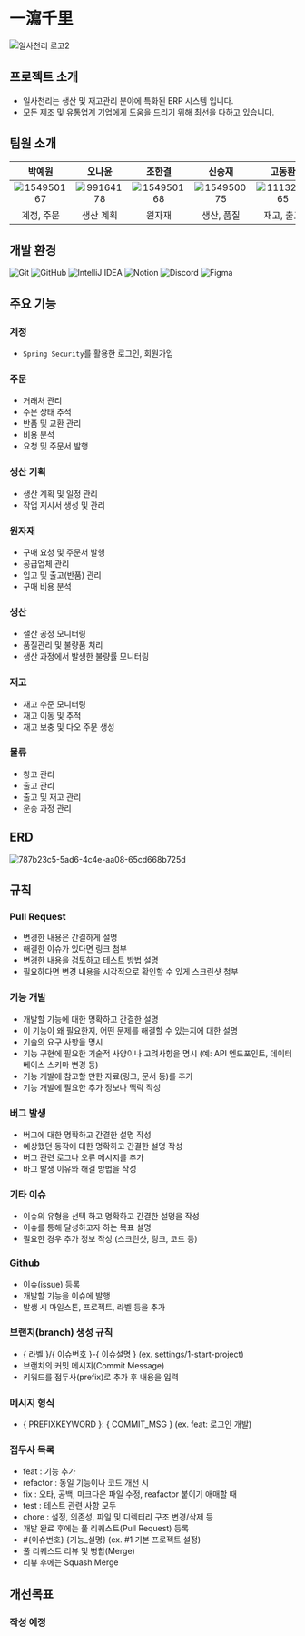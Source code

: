 # 一瀉千里

![일사천리 로고2](https://github.com/HMDandelion/project1-4-1000-2_back/assets/154950075/9f5ca9da-10e6-483e-8867-6387d155c029)

## 프로젝트 소개

- 일사천리는 생산 및 재고관리 분야에 특화된 ERP 시스템 입니다.
- 모든 제조 및 유통업계 기업에게 도움을 드리기 위해 최선을 다하고 있습니다.

## 팀원 소개

|                                                            박예원                                                            |                                                           오나윤                                                            |                                                            조한결                                                            |                                                            신승재                                                            |                                                            고동환                                                            |    
|:-------------------------------------------------------------------------------------------------------------------------:|:------------------------------------------------------------------------------------------------------------------------:|:-------------------------------------------------------------------------------------------------------------------------:|:-------------------------------------------------------------------------------------------------------------------------:|:-------------------------------------------------------------------------------------------------------------------------:| 
| ![154950167](https://github.com/HMDandelion/project1-4-1000-2_back/assets/154950075/dd5715e7-9c8d-415f-b137-7f58cb7c36be) | ![99164178](https://github.com/HMDandelion/project1-4-1000-2_back/assets/154950075/a517679d-b114-437b-940d-9e75ccbaf905) | ![154950168](https://github.com/HMDandelion/project1-4-1000-2_back/assets/154950075/151fe6a1-1dc5-416d-a4d8-b5a4f6648535) | ![154950075](https://github.com/HMDandelion/project1-4-1000-2_back/assets/154950075/8c16e8ec-733c-4fb4-b7ad-c220f6bd8ae8) | ![111329365](https://github.com/HMDandelion/project1-4-1000-2_back/assets/154950075/53098962-b3e6-4146-9019-42a8a80b8726) |
|                                                          계정, 주문                                                           |                                                          생산 계획                                                           |                                                            원자재                                                            |                                                          생산, 품질                                                           |                                                          재고, 출고                                                           |

## 개발 환경

![Git](https://img.shields.io/badge/Git-F05032?style=flat-square&logo=git&logoColor=white)
![GitHub](https://img.shields.io/badge/GitHub-181717?style=flat-square&logo=github&logoColor=white)
![IntelliJ IDEA](https://img.shields.io/badge/IntelliJ_IDEA-000000?style=flat-square&logo=intellij-idea&logoColor=white)
![Notion](https://img.shields.io/badge/Notion-000000?style=flat-square&logo=notion&logoColor=white)
![Discord](https://img.shields.io/badge/Discord-5865F2?style=flat-square&logo=discord&logoColor=white)
![Figma](https://img.shields.io/badge/Figma-F24E1E?style=flat-square&logo=figma&logoColor=white)

## 주요 기능

### 계정

- `Spring Security`를 활용한 로그인, 회원가입

### 주문

- 거래처 관리
- 주문 상태 추적
- 반품 및 교환 관리
- 비용 분석
- 요청 및 주문서 발행

### 생산 기획

- 생산 계획 및 일정 관리
- 작업 지시서 생성 및 관리

### 원자재

- 구매 요청 및 주문서 발행
- 공급업체 관리
- 입고 및 출고(반품) 관리
- 구매 비용 분석

### 생산

- 샐산 공정 모니터링
- 품질관리 및 불량품 처리
- 생산 과정에서 발생한 불량률 모니터링

### 재고

- 재고 수준 모니터링
- 재고 이동 및 추적
- 재고 보충 및 다오 주문 생성

### 물류

- 창고 관리
- 출고 관리
- 출고 및 재고 관리
- 운송 과정 관리

## ERD

![787b23c5-5ad6-4c4e-aa08-65cd668b725d](https://github.com/HMDandelion/project1-4-1000-2_back/assets/154950075/7521fed5-b37c-4fb7-94e6-af142573bf95)

## 규칙

### Pull Request

- 변경한 내용은 간결하게 설명
- 해결한 이슈가 있다면 링크 첨부
- 변경한 내용을 검토하고 테스트 방법 설명
- 필요하다면 변경 내용을 시각적으로 확인할 수 있게 스크린샷 첨부

### 기능 개발

- 개발할 기능에 대한 명확하고 간결한 설명
- 이 기능이 왜 필요한지, 어떤 문제를 해결할 수 있는지에 대한 설명
- 기술의 요구 사항을 명시
- 기능 구현에 필요한 기술적 사양이나 고려사항을 명시  (예: API 엔드포인트, 데이터베이스 스키마 변경 등)
- 기능 개발에 참고할 만한 자료(링크, 문서 등)를 추가
- 기능 개발에 필요한 추가 정보나 맥락 작성

### 버그 발생

- 버그에 대한 명확하고 간결한 설명 작성
- 예상했던 동작에 대한 명확하고 간결한 설명 작성
- 버그 관련 로그나 오류 메시지를 추가
- 바그 발생 이유와 해결 방법을 작성

### 기타 이슈

- 이슈의 유형을 선택 하고 명확하고 간결한 설명을 작성
- 이슈를 통해 달성하고자 하는 목표 설명
- 필요한 경우 추가 정보 작성 (스크린샷, 링크, 코드 등)

### Github

- 이슈(issue) 등록
- 개발할 기능을 이슈에 발행
- 발생 시 마일스톤, 프로젝트, 라벨 등을 추가

### 브랜치(branch) 생성 규칙

- { 라벨 }/{ 이슈번호 }-{ 이슈설명 } (ex. settings/1-start-project)
- 브랜치의 커밋 메시지(Commit Message)
- 키워드를 접두사(prefix)로 추가 후 내용을 입력

### 메시지 형식

- { PREFIXKEYWORD }: { COMMIT_MSG } (ex. feat: 로그인 개발)

### 접두사 목록

- feat : 기능 추가
- refactor : 동일 기능이나 코드 개선 시
- fix : 오타, 공백, 마크다운 파일 수정, reafactor 붙이기 애매할 때
- test  : 테스트 관련 사항 모두
- chore : 설정, 의존성, 파일 및 디렉터리 구조 변경/삭제 등
- 개발 완료 후에는 풀 리퀘스트(Pull Request) 등록
- #{이슈번호} {기능_설명} (ex. #1 기본 프로젝트 설정)
- 풀 리퀘스트 리뷰 및 병합(Merge)
- 리뷰 후에는 Squash Merge

## 개선목표

### 작성 예정

